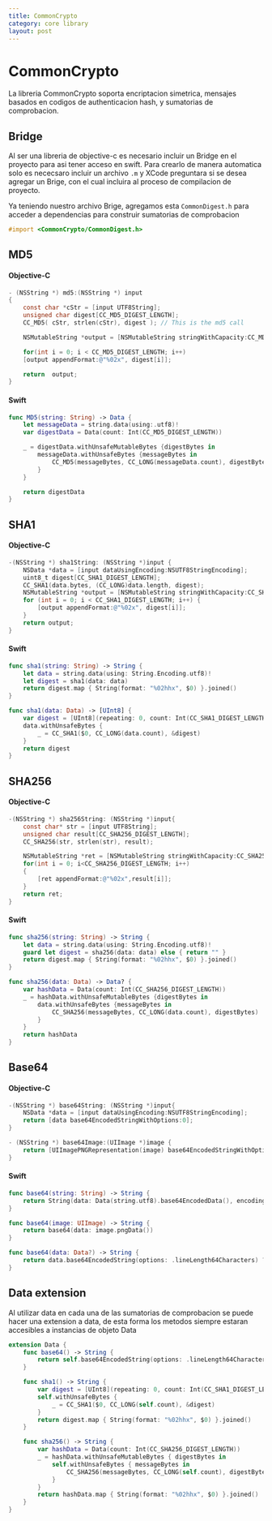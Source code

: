 ```yaml
---
title: CommonCrypto
category: core library
layout: post
---
```


# CommonCrypto

La libreria CommonCrypto soporta encriptacion simetrica, mensajes basados en codigos de authenticacion hash, y sumatorias de comprobacion.

## Bridge

Al ser una libreria de objective-c es necesario incluir un Bridge en el proyecto para asi tener
acceso en swift. Para crearlo de manera automatica solo es nececsaro incluir un archivo `.m`  y XCode preguntara si se desea agregar un Brige, con el cual incluira al proceso de compilacion de proyecto.

Ya teniendo nuestro archivo Brige, agregamos esta `CommonDigest.h` para acceder a dependencias para construir sumatorias de comprobacion

```objective-c
#import <CommonCrypto/CommonDigest.h>
```

## MD5


#### Objective-C
```objective-c
- (NSString *) md5:(NSString *) input
{
    const char *cStr = [input UTF8String];
    unsigned char digest[CC_MD5_DIGEST_LENGTH];
    CC_MD5( cStr, strlen(cStr), digest ); // This is the md5 call

    NSMutableString *output = [NSMutableString stringWithCapacity:CC_MD5_DIGEST_LENGTH * 2];

    for(int i = 0; i < CC_MD5_DIGEST_LENGTH; i++)
    [output appendFormat:@"%02x", digest[i]];

    return  output;
}
```

#### Swift
```swift
func MD5(string: String) -> Data {
    let messageData = string.data(using:.utf8)!
    var digestData = Data(count: Int(CC_MD5_DIGEST_LENGTH))

    _ = digestData.withUnsafeMutableBytes {digestBytes in
        messageData.withUnsafeBytes {messageBytes in
            CC_MD5(messageBytes, CC_LONG(messageData.count), digestBytes)
        }
    }

    return digestData
}
```


## SHA1

#### Objective-C
```objective-c
-(NSString *) sha1String: (NSString *)input {
    NSData *data = [input dataUsingEncoding:NSUTF8StringEncoding];
    uint8_t digest[CC_SHA1_DIGEST_LENGTH];
    CC_SHA1(data.bytes, (CC_LONG)data.length, digest);
    NSMutableString *output = [NSMutableString stringWithCapacity:CC_SHA1_DIGEST_LENGTH * 2];
    for (int i = 0; i < CC_SHA1_DIGEST_LENGTH; i++) {
        [output appendFormat:@"%02x", digest[i]];
    }
    return output;
}
```

#### Swift
```swift
func sha1(string: String) -> String {
    let data = string.data(using: String.Encoding.utf8)!
    let digest = sha1(data: data)
    return digest.map { String(format: "%02hhx", $0) }.joined()
}

func sha1(data: Data) -> [UInt8] {
    var digest = [UInt8](repeating: 0, count: Int(CC_SHA1_DIGEST_LENGTH))
    data.withUnsafeBytes {
        _ = CC_SHA1($0, CC_LONG(data.count), &digest)
    }
    return digest
}
```

## SHA256

#### Objective-C
```objective-c
-(NSString *) sha256String: (NSString *)input{
    const char* str = [input UTF8String];
    unsigned char result[CC_SHA256_DIGEST_LENGTH];
    CC_SHA256(str, strlen(str), result);

    NSMutableString *ret = [NSMutableString stringWithCapacity:CC_SHA256_DIGEST_LENGTH*2];
    for(int i = 0; i<CC_SHA256_DIGEST_LENGTH; i++)
    {
        [ret appendFormat:@"%02x",result[i]];
    }
    return ret;
}
```

#### Swift
```swift
func sha256(string: String) -> String {
    let data = string.data(using: String.Encoding.utf8)!
    guard let digest = sha256(data: data) else { return "" }
    return digest.map { String(format: "%02hhx", $0) }.joined()
}

func sha256(data: Data) -> Data? {
    var hashData = Data(count: Int(CC_SHA256_DIGEST_LENGTH))
    _ = hashData.withUnsafeMutableBytes {digestBytes in
        data.withUnsafeBytes {messageBytes in
            CC_SHA256(messageBytes, CC_LONG(data.count), digestBytes)
        }
    }
    return hashData
}
```


## Base64

#### Objective-C
```objective-c
-(NSString *) base64String: (NSString *)input{
    NSData *data = [input dataUsingEncoding:NSUTF8StringEncoding];
    return [data base64EncodedStringWithOptions:0];
}

- (NSString *) base64Image:(UIImage *)image {
    return [UIImagePNGRepresentation(image) base64EncodedStringWithOptions:NSDataBase64Encoding64CharacterLineLength];
}
```

#### Swift
```swift
func base64(string: String) -> String {
    return String(data: Data(string.utf8).base64EncodedData(), encoding: .utf8) ?? ""
}

func base64(image: UIImage) -> String {
    return base64(data: image.pngData())
}

func base64(data: Data?) -> String {
    return data.base64EncodedString(options: .lineLength64Characters) ?? ""
}

```

## Data extension

Al utilizar data en cada una de las sumatorias de comprobacion se puede hacer una
extension a data, de esta forma los metodos siempre estaran accesibles a instancias de
objeto Data


```swift
extension Data {
    func base64() -> String {
        return self.base64EncodedString(options: .lineLength64Characters)
    }

    func sha1() -> String {
        var digest = [UInt8](repeating: 0, count: Int(CC_SHA1_DIGEST_LENGTH))
        self.withUnsafeBytes {
            _ = CC_SHA1($0, CC_LONG(self.count), &digest)
        }
        return digest.map { String(format: "%02hhx", $0) }.joined()
    }

    func sha256() -> String {
        var hashData = Data(count: Int(CC_SHA256_DIGEST_LENGTH))
        _ = hashData.withUnsafeMutableBytes { digestBytes in
            self.withUnsafeBytes { messageBytes in
                CC_SHA256(messageBytes, CC_LONG(self.count), digestBytes)
            }
        }
        return hashData.map { String(format: "%02hhx", $0) }.joined()
    }
}
```
